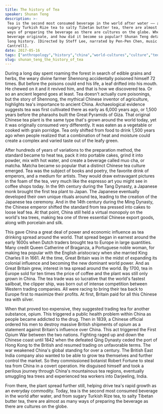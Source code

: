 ```yaml
---
title: The history of Tea
speaker: Shunan Teng
description: >-
 Tea is the second most consumed beverage in the world after water –– and from
 sugary Turkish Rize tea to salty Tibetan butter tea, there are almost as many
 ways of preparing the beverage as there are cultures on the globe. Where did this
 beverage originate, and how did it become so popular? Shunan Teng details tea's
 long history. [Directed by Steff Lee, narrated by Pen-Pen Chen, music by Gav
 Cantrell].
date: 2017-05-16
tags: ["anthropology","history","china","world-cultures","culture","teded","animation","food"]
slug: shunan_teng_the_history_of_tea
---
```


During a long day spent roaming the forest in search of edible grains and herbs, the weary
divine farmer Shennong accidentally poisoned himself 72 times. But before the poisons
could end his life, a leaf drifted into his mouth. He chewed on it and it revived him, and
that is how we discovered tea. Or so an ancient legend goes at least. Tea doesn't actually
cure poisonings, but the story of Shennong, the mythical Chinese inventor of agriculture,
highlights tea's importance to ancient China. Archaeological evidence suggests tea was
first cultivated there as early as 6,000 years ago, or 1,500 years before the pharaohs
built the Great Pyramids of Giza. That original Chinese tea plant is the same type that's
grown around the world today, yet it was originally consumed very differently. It was
eaten as a vegetable or cooked with grain porridge. Tea only shifted from food to drink
1,500 years ago when people realized that a combination of heat and moisture could create
a complex and varied taste out of the leafy green.

After hundreds of years of variations to the preparation method, the standard became to
heat tea, pack it into portable cakes, grind it into powder, mix with hot water, and
create a beverage called muo cha, or matcha. Matcha became so popular that a distinct
Chinese tea culture emerged. Tea was the subject of books and poetry, the favorite drink
of emperors, and a medium for artists. They would draw extravagant pictures in the foam of
the tea, very much like the espresso art you might see in coffee shops today. In the 9th
century during the Tang Dynasty, a Japanese monk brought the first tea plant to Japan.
The Japanese eventually developed their own unique rituals around tea, leading to the
creation of the Japanese tea ceremony. And in the 14th century during the Ming Dynasty,
the Chinese emperor shifted the standard from tea pressed into cakes to loose leaf tea.
At that point, China still held a virtual monopoly on the world's tea trees, making tea
one of three essential Chinese export goods, along with porcelain and
silk.

This gave China a great deal of power and economic influence as tea drinking spread around
the world. That spread began in earnest around the early 1600s when Dutch traders brought
tea to Europe in large quantities. Many credit Queen Catherine of Braganza, a Portuguese
noble woman, for making tea popular with the English aristocracy when she married King
Charles II in 1661. At the time, Great Britain was in the midst of expanding its colonial
influence and becoming the new dominant world power. And as Great Britain grew, interest
in tea spread around the world. By 1700, tea in Europe sold for ten times the price of
coffee and the plant was still only grown in China. The tea trade was so lucrative that
the world's fastest sailboat, the clipper ship, was born out of intense competition
between Western trading companies. All were racing to bring their tea back to Europe first
to maximize their profits. At first, Britain paid for all this Chinese tea with
silver.

When that proved too expensive, they suggested trading tea for another substance, opium.
This triggered a public health problem within China as people became addicted to the drug.
Then in 1839, a Chinese official ordered his men to destroy massive British shipments of
opium as a statement against Britain's influence over China. This act triggered the First
Opium War between the two nations. Fighting raged up and down the Chinese coast until
1842 when the defeated Qing Dynasty ceded the port of Hong Kong to the British and resumed
trading on unfavorable terms. The war weakened China's global standing for over a century.
The British East India company also wanted to be able to grow tea themselves and further
control the market. So they commissioned botanist Robert Fortune to steal tea from China 
in a covert operation. He disguised himself and took a perilous journey through China's
mountainous tea regions, eventually smuggling tea trees and experienced tea workers into
Darjeeling, India.

From there, the plant spread further still, helping drive tea's rapid growth as an
everyday commodity. Today, tea is the second most consumed beverage in the world after
water, and from sugary Turkish Rize tea, to salty Tibetan butter tea, there are almost as
many ways of preparing the beverage as there are cultures on the globe.

<!--
ad_duration=0
event="TED-Ed"
external_start_time=0
intro_duration=0
is_subtitle_required="False"
is_talk_featured="False"
language="en"
language_swap="False"
native_language="en"
number_of_related_talks=6
number_of_speakers=1
number_of_subtitled_videos=0
number_of_tags=8
number_of_talk_download_languages=30
number_of_talk_more_resources=0
number_of_talk_recommendations=0
number_of_talks_take_actions=0
post_ad_duration=0
published_timestamp="2019-03-22 18:38:14"
recording_date="2017-05-16"
speaker_is_published=0
speaker_name="Shunan Teng"
talk_name="The history of Tea"
talks_tags=["anthropology","history","china","world-cultures","culture","teded","animation","food"]
url_photo_talk="https://s3.amazonaws.com/talkstar-photos/uploads/18cab41c-a4ff-4ad2-8f1d-5880de7de6e8/230_historyofTea.jpg"
url_webpage="https://www.ted.com/talks/shunan_teng_the_history_of_tea"
video_type_name="TED-Ed Original"
-->